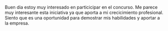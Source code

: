 Buen dia estoy muy interesado en particicipar en el concurso. Me parece muy interesante esta iniciativa ya que aporta a mi crecicimiento profesional. Siento que es una oportunidad para demostrar mis habilidades y aportar a la empresa.